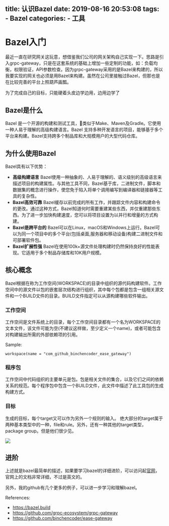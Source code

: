 title: 认识Bazel
date: 2019-08-16 20:53:08
tags:
    - Bazel
categories:
    - 工具
---

# Bazel入门

最近一直在研究网关这玩意，想借鉴我们公司的网关架构自己实现一下。思路是引入grpc-gateway，只是在这套系统的基础上增加一些定制的功能，如：负载均衡，权限验证，API参数检查。因为grpc-gateway采用的是Bazel来构建的，所以我要实现的网关也必须是用Bazel来构建。虽然在公司里接触过Bazel，但那也是在比较完善的平台上照葫芦画瓢。

为了完成自己的目标，只能硬着头皮边学边用，边用边学了

## Bazel是什么

Bazel 是一个开源的构建和测试工具，类似于Make、Maven及Gradle。它使用一种人易于理解的高级构建语言。Bazel 支持多种开发语言的项目，能够基于多个平台来构建。Bazel支持跨多个制品库和大规模用户的大型代码仓库。


## 为什么使用Bazel

Bazel具有以下优势：

- **高级构建语言** Bazel使用一种抽象的、人易于理解的、语义级别的高级语言来描述项目的构建属性。与其他工具不同，Bazel基于库，二进制文件，脚本和数据集的概念进行操作，使您免于陷入将单个调用编写到编译器和链接器等工具的复杂性。
- **Bazel高效可靠** Bazel缓存以前完成的所有工作，并跟踪文件内容和构建命令的更改。通过这种方式，Bazel知道何时需要重建某些东西，并仅重建那些东西。为了进一步加快构建速度，您可以将项目设置为以并行和增量的方式构建。
- **Bazel是跨平台的** Bazel可以在Linux，macOS和Windows上运行。Bazel可以为同一个项目中的多个平台(包括桌面,服务器和移动设备)构建二进制文件和可部署软件包。
- **Bazel扩展性强** Bazel在使用100k+源文件处理构建时仍然保持良好的性能表现。它适用于多个制品存储库和10K用户规模。

## 核心概念

Bazel根据在称为工作空间(WORKSPACE)的目录中组织的源代码构建软件。工作空间中的源文件以包的嵌套层次结构进行组织，其中每个包都是包含一组相关源文件和一个BUILD文件的目录。BUILD文件指定可以从源构建哪些软件输出。

### 工作空间

工作空间是文件系统上的目录，每个工作空间目录都有一个名为WORKSPACE的文本文件，该文件可能为空(不建议这样做，至少定义一个name)，或者可能包含对构建输出所需的外部依赖项的引用。

Sample:

```
workspace(name = "com_github_binchencoder_ease_gateway")
```

### 程序包

工作空间中代码组织的主要单元是包。包是相关文件的集合，以及它们之间的依赖关系的规范。每个程序包中包含一个BUILD文件，此文件中描述了此工具包的生成构建方式。

### 目标

生成的目标，每个target又可以作为另外一个规则的输入。
绝大部分的target属于两种基本类型中的一种，file和rule。另外，还有一种其他的target类型，package group。但是他们很少见。

![](./target_tree.png)


## 进阶

上述就是bazel最简单的描述，如果要学习bazel的详细进阶，可以访问起[官网](https://bazel.build)，官网上的文档非常详细，不过是英文的。

另外，我的github有几个更多的例子，可以进一步学习和理解bazel。

References:

- https://bazel.build
- https://github.com/grpc-ecosystem/grpc-gateway
- https://github.com/binchencoder/ease-gateway